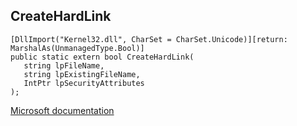 ## CreateHardLink

```
[DllImport("Kernel32.dll", CharSet = CharSet.Unicode)][return: MarshalAs(UnmanagedType.Bool)]
public static extern bool CreateHardLink(
   string lpFileName,
   string lpExistingFileName,
   IntPtr lpSecurityAttributes
);
```

[Microsoft documentation](https://docs.microsoft.com/en-us/windows/win32/api/winbase/nf-winbase-createhardlink)
